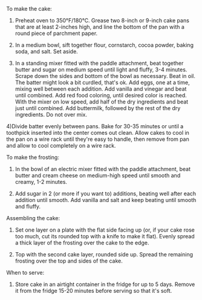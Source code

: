 To make the cake:


1) Preheat oven to 350°F/180°C. Grease two 8-inch or 9-inch cake pans that are at least 2-inches high, and line the bottom of the pan with a round piece of parchment paper.

2) In a medium bowl, sift together flour, cornstarch, cocoa powder, baking soda, and salt. Set aside.

3) In a standing mixer fitted with the paddle attachment, beat together butter and sugar on medium speed until light and fluffy, 3-4 minutes. Scrape down the sides and bottom of the bowl as necessary. Beat in oil. The batter might look a bit curdled, that's ok. Add eggs, one at a time, mixing well between each addition. Add vanilla and vinegar and beat until combined. Add red food coloring, until desired color is reached. With the mixer on low speed, add half of the dry ingredients and beat just until combined. Add buttermilk, followed by the rest of the dry ingredients. Do not over mix.

4)Divide batter evenly between pans. Bake for 30-35 minutes or until a toothpick inserted into the center comes out clean. Allow cakes to cool in the pan on a wire rack until they're easy to handle, then remove from pan and allow to cool completely on a wire rack.




To make the frosting: 


1) In the bowl of an electric mixer fitted with the paddle attachment, beat butter and cream cheese on medium-high speed until smooth and creamy, 1-2 minutes.

2) Add sugar in 2 (or more if you want to) additions, beating well after each addition until smooth. Add vanilla and salt and keep beating until smooth and fluffy.




Assembling the cake: 


1) Set one layer on a plate with the flat side facing up (or, if your cake rose too much, cut its rounded top with a knife to make it flat). Evenly spread a thick layer of the frosting over the cake to the edge.

2) Top with the second cake layer, rounded side up. Spread the remaining frosting over the top and sides of the cake.




When to serve: 


1) Store cake in an airtight container in the fridge for up to 5 days. Remove it from the fridge 15-20 minutes before serving so that it's soft.